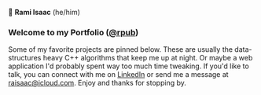 🤖 **Rami Isaac** (he/him)

### Welcome to my Portfolio ([@rpub](https://www.github.com/rpub))

Some of my favorite projects are pinned below. These are usually the data-structures heavy C++ algorithms that keep me up at night. Or maybe a web application I'd probably spent way too much time tweaking. If you'd like to talk, you can connect with me on [LinkedIn](http://linkedin.com/in/raisaac/) or send me a message at [raisaac@icloud.com](raisaac@icloud.com). Enjoy and thanks for stopping by.
